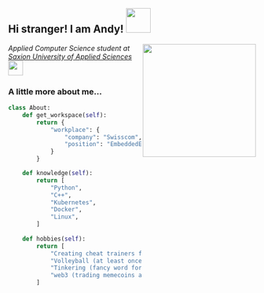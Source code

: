 <h2> Hi stranger! I am Andy! <img src="https://media0.giphy.com/media/v1.Y2lkPTc5MGI3NjExcTNtd3d6c2tjOWMzMXR2OW9xeTNpZjJyY2Q0YmJvMDlhOGpjNnBuOCZlcD12MV9pbnRlcm5hbF9naWZfYnlfaWQmY3Q9cw/EekLkIiKtrQWc6iAIV/giphy.gif" width="50"></h2>
<img align='right' src="https://media0.giphy.com/media/v1.Y2lkPTc5MGI3NjExcXZ3OHVuOTZndXd6bHF4OHR0eXM0ZzM3eTk0NTdzc3g2cWVvdW94YSZlcD12MV9pbnRlcm5hbF9naWZfYnlfaWQmY3Q9Zw/bGgsc5mWoryfgKBx1u/giphy.gif" width="230" margin="5">
<p><em>Applied Computer Science student at <a href="https://www.saxion.edu/">Saxion University of Applied Sciences</a><img src="https://media4.giphy.com/media/VDdh2wgmzsXAc7FCd7/giphy.gif?cid=ecf05e47n7hisv4atag75kudoy8gchc0a405sxw3xk6a24t9&rid=giphy.gif" width="30"></br>
</em></p>


### A little more about me...

```python
class About:
    def get_workspace(self):
        return {
            "workplace": {
                "company": "Swisscom",
                "position": "EmbeddedEngineer"
            }
        }

    def knowledge(self):
        return [
            "Python",
            "C++",
            "Kubernetes",
            "Docker",
            "Linux",
        ]
    
    def hobbies(self):
        return [
            "Creating cheat trainers for shooter games (controversial)",
            "Volleyball (at least once a week)",
            "Tinkering (fancy word for modding my switch)",
            "web3 (trading memecoins and being exit liquidity)"
        ]


```

